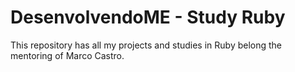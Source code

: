 # DesenvolvendoME - Study Ruby
This repository has all my projects and studies in Ruby belong the mentoring of Marco Castro.
